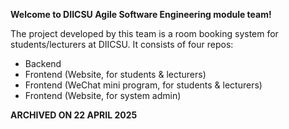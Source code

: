 **Welcome to DIICSU Agile Software Engineering module team!**

The project developed by this team is a room booking system for students/lecturers at DIICSU. It consists of four repos:
- Backend
- Frontend (Website, for students & lecturers)
- Frontend (WeChat mini program, for students & lecturers)
- Frontend (Website, for system admin)

**ARCHIVED ON 22 APRIL 2025**
